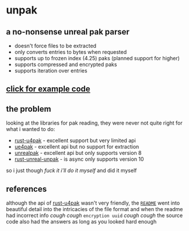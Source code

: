# unpak
## a no-nonsense unreal pak parser
- doesn't force files to be extracted
- only converts entries to bytes when requested
- supports up to frozen index (4.25) paks (planned support for higher)
- supports compressed and encrypted paks
- supports iteration over entries
## [click for example code](https://github.com/bananaturtlesandwich/unpak/blob/master/examples/unpak.rs)
## the problem
looking at the libraries for pak reading, they were never not quite right for what i wanted to do:
- [rust-u4pak](https://github.com/panzi/rust-u4pak) - excellent support but very limited api
- [ue4pak](https://github.com/Speedy37/ue4pak-rs) - excellent api but no support for extraction
- [unrealpak](https://github.com/AstroTechies/unrealmodding/tree/main/unreal_pak) - excellent api but only supports version 8
- [rust-unreal-unpak](https://crates.io/crates/rust-unreal-unpak) - is async only supports version 10

so i just though *fuck it i'll do it myself* and did it myself

## references
although the api of [rust-u4pak](https://github.com/panzi/rust-u4pak) wasn't very friendly, the [`README`](https://github.com/panzi/rust-u4pak#readme) went into beautiful detail into the intricacies of the file format and when the readme had incorrect info *cough cough* `encryption uuid` *cough cough* the source code also had the answers as long as you looked hard enough
